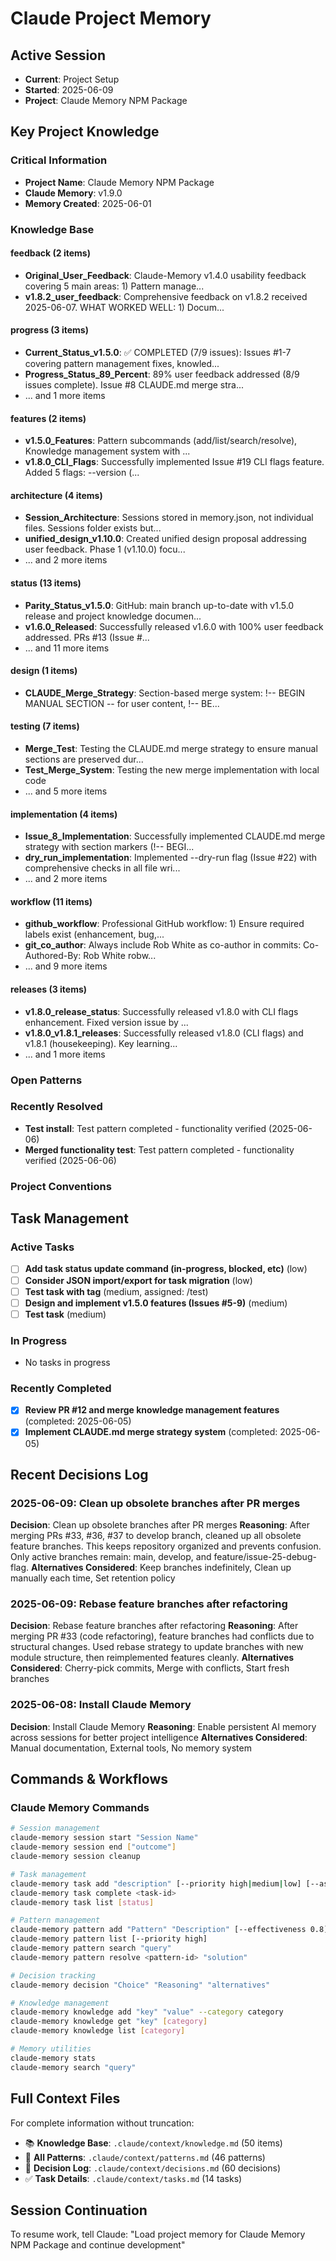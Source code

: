 # Claude Project Memory

## Active Session
- **Current**: Project Setup
- **Started**: 2025-06-09
- **Project**: Claude Memory NPM Package

## Key Project Knowledge

### Critical Information
- **Project Name**: Claude Memory NPM Package
- **Claude Memory**: v1.9.0
- **Memory Created**: 2025-06-01

### Knowledge Base
#### feedback (2 items)
- **Original_User_Feedback**: Claude-Memory v1.4.0 usability feedback covering 5 main areas: 1) Pattern manage...
- **v1.8.2_user_feedback**: Comprehensive feedback on v1.8.2 received 2025-06-07. WHAT WORKED WELL: 1) Docum...

#### progress (3 items)
- **Current_Status_v1.5.0**: ✅ COMPLETED (7/9 issues): Issues #1-7 covering pattern management fixes, knowled...
- **Progress_Status_89_Percent**: 89% user feedback addressed (8/9 issues complete). Issue #8 CLAUDE.md merge stra...
- ... and 1 more items

#### features (2 items)
- **v1.5.0_Features**: Pattern subcommands (add/list/search/resolve), Knowledge management system with ...
- **v1.8.0_CLI_Flags**: Successfully implemented Issue #19 CLI flags feature. Added 5 flags: --version (...

#### architecture (4 items)
- **Session_Architecture**: Sessions stored in memory.json, not individual files. Sessions folder exists but...
- **unified_design_v1.10.0**: Created unified design proposal addressing user feedback. Phase 1 (v1.10.0) focu...
- ... and 2 more items

#### status (13 items)
- **Parity_Status_v1.5.0**: GitHub: main branch up-to-date with v1.5.0 release and project knowledge documen...
- **v1.6.0_Released**: Successfully released v1.6.0 with 100% user feedback addressed. PRs #13 (Issue #...
- ... and 11 more items

#### design (1 items)
- **CLAUDE_Merge_Strategy**: Section-based merge system: !-- BEGIN MANUAL SECTION -- for user content, !-- BE...

#### testing (7 items)
- **Merge_Test**: Testing the CLAUDE.md merge strategy to ensure manual sections are preserved dur...
- **Test_Merge_System**: Testing the new merge implementation with local code
- ... and 5 more items

#### implementation (4 items)
- **Issue_8_Implementation**: Successfully implemented CLAUDE.md merge strategy with section markers (!-- BEGI...
- **dry_run_implementation**: Implemented --dry-run flag (Issue #22) with comprehensive checks in all file wri...
- ... and 2 more items

#### workflow (11 items)
- **github_workflow**: Professional GitHub workflow: 1) Ensure required labels exist (enhancement, bug,...
- **git_co_author**: Always include Rob White as co-author in commits: Co-Authored-By: Rob White robw...
- ... and 9 more items

#### releases (3 items)
- **v1.8.0_release_status**: Successfully released v1.8.0 with CLI flags enhancement. Fixed version issue by ...
- **v1.8.0_v1.8.1_releases**: Successfully released v1.8.0 (CLI flags) and v1.8.1 (housekeeping). Key learning...
- ... and 1 more items


### Open Patterns


### Recently Resolved
- **Test install**: Test pattern completed - functionality verified (2025-06-06)
- **Merged functionality test**: Test pattern completed - functionality verified (2025-06-06)

### Project Conventions
<!-- Discovered during development -->

## Task Management

### Active Tasks
- [ ] **Add task status update command (in-progress, blocked, etc)** (low)
- [ ] **Consider JSON import/export for task migration** (low)
- [ ] **Test task with tag** (medium, assigned: /test)
- [ ] **Design and implement v1.5.0 features (Issues #5-9)** (medium)
- [ ] **Test task** (medium)

### In Progress
- No tasks in progress

### Recently Completed
- [x] **Review PR #12 and merge knowledge management features** (completed: 2025-06-05)
- [x] **Implement CLAUDE.md merge strategy system** (completed: 2025-06-05)

## Recent Decisions Log

### 2025-06-09: Clean up obsolete branches after PR merges
**Decision**: Clean up obsolete branches after PR merges
**Reasoning**: After merging PRs #33, #36, #37 to develop branch, cleaned up all obsolete feature branches. This keeps repository organized and prevents confusion. Only active branches remain: main, develop, and feature/issue-25-debug-flag.
**Alternatives Considered**: Keep branches indefinitely, Clean up manually each time, Set retention policy


### 2025-06-09: Rebase feature branches after refactoring
**Decision**: Rebase feature branches after refactoring
**Reasoning**: After merging PR #33 (code refactoring), feature branches had conflicts due to structural changes. Used rebase strategy to update branches with new module structure, then reimplemented features cleanly.
**Alternatives Considered**: Cherry-pick commits, Merge with conflicts, Start fresh branches


### 2025-06-08: Install Claude Memory
**Decision**: Install Claude Memory
**Reasoning**: Enable persistent AI memory across sessions for better project intelligence
**Alternatives Considered**: Manual documentation, External tools, No memory system


## Commands & Workflows

### Claude Memory Commands
```bash
# Session management
claude-memory session start "Session Name"
claude-memory session end ["outcome"]
claude-memory session cleanup

# Task management
claude-memory task add "description" [--priority high|medium|low] [--assignee name]
claude-memory task complete <task-id>
claude-memory task list [status]

# Pattern management
claude-memory pattern add "Pattern" "Description" [--effectiveness 0.8] [--priority high]
claude-memory pattern list [--priority high]
claude-memory pattern search "query"
claude-memory pattern resolve <pattern-id> "solution"

# Decision tracking
claude-memory decision "Choice" "Reasoning" "alternatives"

# Knowledge management
claude-memory knowledge add "key" "value" --category category
claude-memory knowledge get "key" [category]
claude-memory knowledge list [category]

# Memory utilities
claude-memory stats
claude-memory search "query"
```

## Full Context Files
For complete information without truncation:
- 📚 **Knowledge Base**: `.claude/context/knowledge.md` (50 items)
- 🧩 **All Patterns**: `.claude/context/patterns.md` (46 patterns)
- 🎯 **Decision Log**: `.claude/context/decisions.md` (60 decisions)
- ✅ **Task Details**: `.claude/context/tasks.md` (14 tasks)

## Session Continuation
To resume work, tell Claude:
"Load project memory for Claude Memory NPM Package and continue development"
